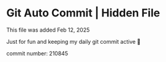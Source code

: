 # Git Auto Commit | Hidden File

This file was added Feb 12, 2025

Just for fun and keeping my daily git commit active 🤪

commit number: 210845

